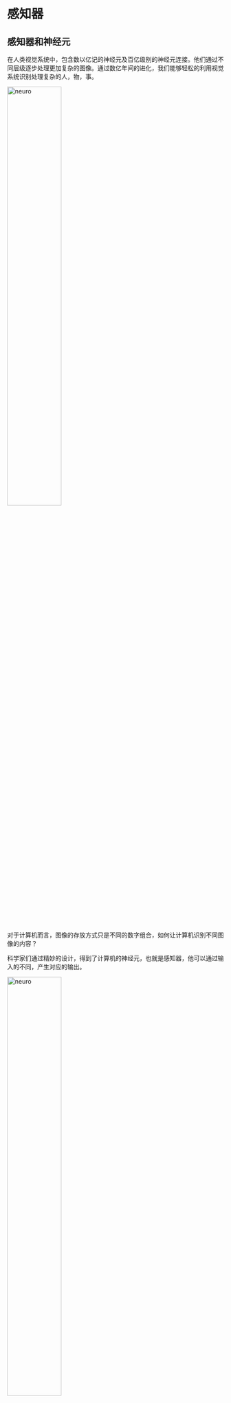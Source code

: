 # 感知器

## 感知器和神经元
在人类视觉系统中，包含数以亿记的神经元及百亿级别的神经元连接。他们通过不同层级逐步处理更加复杂的图像。通过数亿年间的进化，我们能够轻松的利用视觉系统识别处理复杂的人，物，事。

[//]: # (![]&#40;../img/01/02/neuro.png&#41;)
<img alt="neuro" src="../../img/01/02/neuro.png" class="img-center" width="50%" />

对于计算机而言，图像的存放方式只是不同的数字组合，如何让计算机识别不同图像的内容？



科学家们通过精妙的设计，得到了计算机的神经元，也就是<def>感知器</def>，他可以通过输入的不同，产生对应的输出。

[//]: # (![]&#40;../img/01/02/neuro2.jpg&#41;)
<img alt="neuro" src="../../img/01/02/neuro2.jpg" class="img-center" width="50%" />


首先我们给感知器送入三个输入 \(X_{1}, X_{2}, X_{3}\), 当然你也可以让他有其他数量的输入。然后我们希望在处理每个输入的时候能有不同的重要性，因此我们引入了<def>权重</def>的概念。我们将三个输入对应的权重表示为 \(W_{1}, W_{2}, W_{3}\)。此时我们就可以通过
$$\sum_{i=1}^{3}{X_{i}W_{i}}$$
来表示当前感知器获得的输入。 对应的我们需要根据这些输入知道感知器该有什么输出。因此我们需要一个阈值对输入进行判断，又由于我们只想知道当前输入是否要触发感知器作出反应，所以我们将输出表示为0或1两种值，对应的就是不触发输出和触发输出。因此这个感知器可以表示为
$$output = \left\{\begin{matrix}
 & 0 & if &\sum_{i=1}^{3}{X_{i}W_{i}} < threshold \\ 
 & 1 & if &\sum_{i=1}^{3}{X_{i}W_{i}} > threshold
\end{matrix}\right.$$

这就是感知器的完整工作。

## 举个例子
假如我们想用这个感知器帮助我们选择是否去一家餐厅。我们的判断原因可能包含1）距离2）口味 3）价格三种。我们希望在阈值超过1.5我们就去这家餐厅。

如果A餐厅距离近，价格低，但口味差，因此输入就是 （1，0，1），如果权重都为1，那么输出就是2，大于阈值1.5，所以我们会选择去这家餐厅。

如果我们对口味特别看重，将他的权重设置为2，但是对距离和价格不看重，将他们的权重设为0.5。此时得到输入是（1 * 0.5+0 * 2+1 * 0.5) = 1,小于阈值，我们就不会选择这家餐厅。

现在是不是发现这个小小的感知器确实可以帮助我们做一些判断了？


## 偏置
对于上面的公式我们并不是特别满意，因为我们的输出需要跟阈值进行对比，但我们只想知道输入和0对比会得到什么样的输出。
这不是很简单吗，只需要把阈值移到公式的左边就好了，对应的我们就引入<def>偏置</def>的概念。将偏置表示为b，其中
$$b=-threshold$$
这样上式就变成了
$$output = \left\{\begin{matrix}
 & 0 &  if &\sum_{i=1}^{3}{X_{i}W_{i}} + b < 0 \\ 
 & 1 & if &\sum_{i=1}^{3}{X_{i}W_{i}} + b > 0
\end{matrix}\right.$$

进一步，我们觉得连加符号也太丑了，我们干脆用向量表示好了，也就是
$$x\cdot w\equiv \sum_{i=1}^{n}{X_{i}W_{i}}$$

感知器的判断公式就进一步变成了
$$output = \left\{\begin{matrix}
 & 0 & if  &x\cdot w + b < 0 \\ 
 & 1 & if  &x\cdot w + b > 0
\end{matrix}\right.$$



这样来看，我们的感知器表达是不是就清爽多了。

## 多层感知机
现在我们想丰富一下感知器的功能，好让他能够适应一些更复杂的情况。联想到人类的神经元会通过多层传递的方式共同工作进而处理更复杂的情况。我们也可以将多个感知机组合起来形成一个<def>多层感知机</def>，他可能长下面这样

[//]: # (![]&#40;../img/01/02/neuro3.png&#41;)
<img alt="neuro" src="../../img/01/02/neuro3.png" class="img-center" width="50%" />

这里我们有5个输入，经过总共8个感知器进行处理，每一列的感知机我们称之为一层。这8个感知器正好形成了一个三层感知机，在第一层的时候，由3个感知器对输入进行判断并得到对应的输出，然后他们的输出又将送到第二层进行判断，最后第三层的感知器得到最终的输出。

注意第一层感知器好像有四个输出，但其实他们只有一个输出值，图像只是表示这样相同的输出值需要作为第二层4个神经元的输入。

俗话说人多力量大，那神经元多了必然功能也更棒了，具体通过下一节的学习就会有体现了。
